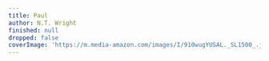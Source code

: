 ```yaml
---
title: Paul
author: N.T. Wright
finished: null
dropped: false
coverImage: 'https://m.media-amazon.com/images/I/910wugYUSAL._SL1500_.jpg'
---
```

